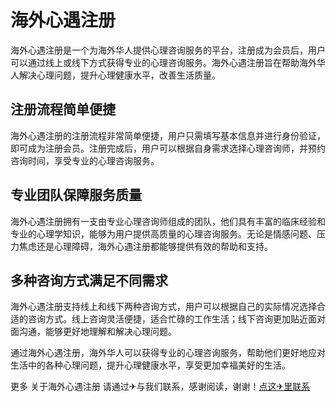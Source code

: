 # 海外心遇注册

海外心遇注册是一个为海外华人提供心理咨询服务的平台，注册成为会员后，用户可以通过线上或线下方式获得专业的心理咨询服务。海外心遇注册旨在帮助海外华人解决心理问题，提升心理健康水平，改善生活质量。

## 注册流程简单便捷

海外心遇注册的注册流程非常简单便捷，用户只需填写基本信息并进行身份验证，即可成为注册会员。注册完成后，用户可以根据自身需求选择心理咨询师，并预约咨询时间，享受专业的心理咨询服务。

## 专业团队保障服务质量

海外心遇注册拥有一支由专业心理咨询师组成的团队，他们具有丰富的临床经验和专业的心理学知识，能够为用户提供高质量的心理咨询服务。无论是情感问题、压力焦虑还是心理障碍，海外心遇注册都能够提供有效的帮助和支持。

## 多种咨询方式满足不同需求

海外心遇注册支持线上和线下两种咨询方式，用户可以根据自己的实际情况选择合适的咨询方式。线上咨询灵活便捷，适合忙碌的工作生活；线下咨询更加贴近面对面沟通，能够更好地理解和解决心理问题。

通过海外心遇注册，海外华人可以获得专业的心理咨询服务，帮助他们更好地应对生活中的各种心理问题，提升心理健康水平，享受更加幸福美好的生活。

更多 关于海外心遇注册 请通过✈与我们联系，感谢阅读，谢谢！[点这✈里联系](https://www.k02.cc)